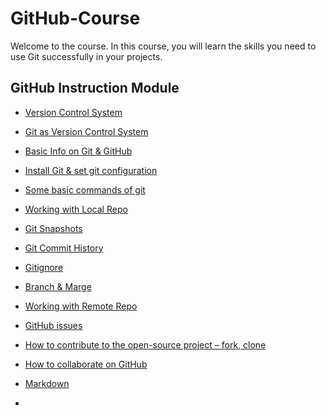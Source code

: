 # GitHub-Course

Welcome to the course.  In this course, you will learn the skills you need to use Git successfully in your projects.

## GitHub Instruction Module

- [Version Control System](https://github.com/sumayaakter320/GitHub-Course/blob/main/Version%20Control%20System/vcs.md)
- [Git as Version Control System](https://github.com/sumayaakter320/GitHub-Course/blob/main/Version%20Control%20System/git_vcs.md)
- [Basic Info on Git & GitHub](https://github.com/sumayaakter320/GitHub-Course/blob/main/Basic%20Info%20on%20Git%20%26%20GitHub/github_basics.md)
- [Install Git & set git configuration](https://github.com/sumayaakter320/GitHub-Course/blob/main/Install%20%26%20set%20git%20configuration%20%E2%80%8B/git_config.md)
- [Some basic commands of git](https://github.com/sumayaakter320/GitHub-Course/blob/main/Some%20basic%20commands%20of%20git/basic_commands.md)
- [Working with Local Repo](https://github.com/sumayaakter320/GitHub-Course/blob/main/Working%20with%20Local%20Repo/local_repo.md)
- [Git Snapshots](https://github.com/sumayaakter320/GitHub-Course/blob/main/Git%20Snapshots/snapshots.md)
- [Git Commit History](https://github.com/sumayaakter320/GitHub-Course/blob/main/History%20of%20commits/commit_history.md) ​
- [Gitignore](https://github.com/sumayaakter320/GitHub-Course/blob/main/Git%20ignore/git_ignore.md)
- [Branch & Marge](https://github.com/sumayaakter320/GitHub-Course/blob/main/Git%20branch%20%26%20marge/branch_marge.md)
- [Working with Remote Repo](https://github.com/sumayaakter320/GitHub-Course/blob/main/Working%20with%20Remote%20Repo/remote_repo.md) ​

- [GitHub issues]()
- [How to contribute to the open-source project – fork, clone]()​
- [How to collaborate on GitHub​]()
- [Markdown]()
- 
